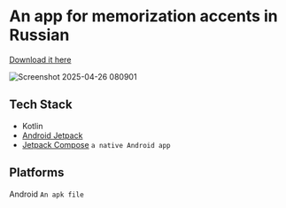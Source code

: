 # An app for memorization accents in Russian

[Download it here](https://www.rustore.ru/catalog/app/com.danil.stresson)

![Screenshot 2025-04-26 080901](https://github.com/user-attachments/assets/146623a5-1c53-4d76-8b2d-934f3aff0f59)

## Tech Stack

- Kotlin
- [Android Jetpack](https://developer.android.com/jetpack)
- [Jetpack Compose](https://developer.android.com/compose) `a native Android app`

## Platforms
Android `An apk file`

